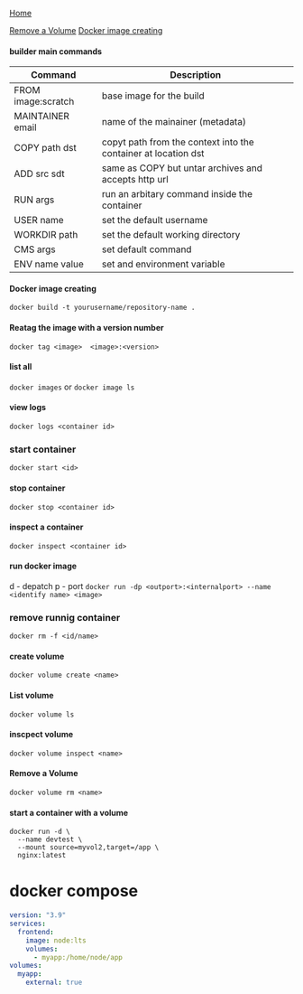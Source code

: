 [Home](../README.md)

[Remove a Volume](#Remove-a-Volume)
[Docker image creating](#docker-image-creating)

#### builder main commands
| Command | Description |
|---------|----------|
| FROM image:scratch | base image for the build |
| MAINTAINER email | name of the mainainer (metadata)|
| COPY path dst | copyt path from the context into the container at location dst|
| ADD src sdt | same as COPY but untar archives and accepts http url|
| RUN args | run an arbitary command inside the container|
| USER name | set the default username|
| WORKDIR path | set the default working directory|
|CMS args | set default command |
|ENV name value | set and environment variable|





#### Docker image creating
`docker build -t yourusername/repository-name .`

#### Reatag the image with a version number
`docker tag <image>  <image>:<version>`

#### list all
`docker images`  or `docker image ls`

#### view logs
`docker logs <container id>`
### start container
`docker start <id>`

#### stop container
`docker stop <container id>`

#### inspect a container
`docker inspect <container id>`

#### run docker image
d - depatch
p - port
`docker run -dp <outport>:<internalport> --name <identify name> <image>`

### remove runnig container
`docker rm -f <id/name>`

#### create  volume
`docker volume create <name>`

#### List volume
`docker volume ls`

####  inscpect volume
`docker volume inspect <name>`

#### Remove a Volume
`docker volume rm <name>`
#### start a container with a volume
````shell
docker run -d \
  --name devtest \
  --mount source=myvol2,target=/app \
  nginx:latest
````

# docker compose

```yml
version: "3.9"
services:
  frontend:
    image: node:lts
    volumes:
      - myapp:/home/node/app
volumes:
  myapp:
    external: true
```





